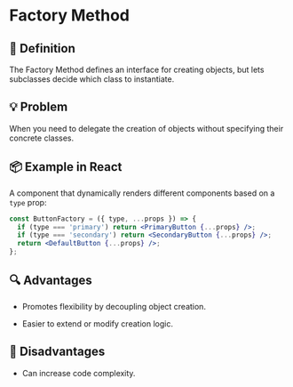 # Factory Method

## 🧭 Definition

The Factory Method defines an interface for creating objects, but lets subclasses decide which class to instantiate.

## 💡 Problem

When you need to delegate the creation of objects without specifying their concrete classes.

## 📦 Example in React

A component that dynamically renders different components based on a `type` prop:

```jsx
const ButtonFactory = ({ type, ...props }) => {
  if (type === 'primary') return <PrimaryButton {...props} />;
  if (type === 'secondary') return <SecondaryButton {...props} />;
  return <DefaultButton {...props} />;
};
```

## 🔍 Advantages

- Promotes flexibility by decoupling object creation.

- Easier to extend or modify creation logic.

## 🚫 Disadvantages

- Can increase code complexity.